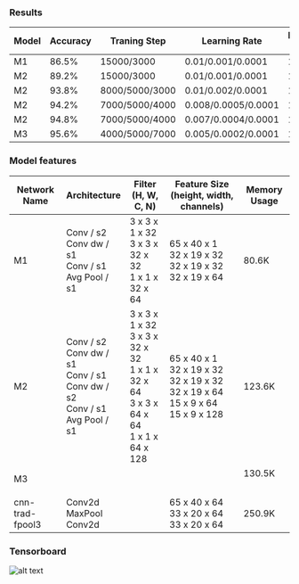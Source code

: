 

### Results
| Model | Accuracy | Traning Step   | Learning Rate       | Batch Size | Optimizer                | Activation function | silence_percentage | unknown_percentage | time_shift_ms | sample_rate |
|-------|----------|----------------|---------------------|------------|--------------------------|---------------------|--------------------|--------------------|---------------|-------------|
| M1    | 86.5%    | 15000/3000     | 0.01/0.001/0.0001   | 100        | GradientDescentOptimizer | Relu                | 10                 | 10                 | 100           | 16000       |
| M2    | 89.2%    | 15000/3000     | 0.01/0.001/0.0001   | 100        | GradientDescentOptimizer | Relu                | 10                 | 10                 | 100           | 16000       |
| M2    | 93.8%    | 8000/5000/3000 | 0.01/0.002/0.0001   | 100        | RMSPropOptimizer         | Relu                | 10                 | 10                 | 100           | 16000       |
| M2    | 94.2%    | 7000/5000/4000 | 0.008/0.0005/0.0001 | 100        | RMSPropOptimizer         | Relu                | 10                 | 10                 | 150           | 16000       |
| M2    | 94.8%    | 7000/5000/4000 | 0.007/0.0004/0.0001 | 100        | RMSPropOptimizer         | Relu                | 10                 | 10                 | 150           | 16000       |
| M3    | 95.6%    | 4000/5000/7000 | 0.005/0.0002/0.0001 | 100        | RMSPropOptimizer         | Relu                | 10                 | 10                 | 150           | 16000       |

### Model features
| Network Name    | Architecture                                                          | Filter </br> (H, W, C, N)                                                                      | Feature Size (height, width, channels)                                                                            | Memory Usage |
  |-----------------|-----------------------------------------------------------------------|----------------------------------------------------------------------------------|------------------------------------------------------------------------------------------|--------------|
  | M1              | Conv / s2 </br> Conv dw / s1 </br> Conv / s1 </br> Avg Pool / s1                        | 3 x 3 x 1 x 32  </br> 3 x 3 x 32 x 32 </br> 1 x 1 x 32 x 64                                  | 65 x 40 x 1 </br> 32 x 19 x 32 </br> 32 x 19 x 32 </br> 32 x 19 x 64                                       | 80.6K        |
  | M2              | Conv / s2 </br> Conv dw / s1 </br> Conv / s1 </br> Conv dw / s2 </br> Conv / s1  </br> Avg Pool / s1 | 3 x 3 x 1 x 32  </br> 3 x 3 x 32 x 32 </br> 1 x 1 x 32 x 64</br>  3 x 3 x 64 x 64 </br> 1 x 1 x 64 x 128 | 65 x 40 x 1 </br> 32 x 19 x 32 </br> 32 x 19 x 32 </br> 32 x 19 x 64  </br> 15 x 9 x 64 </br> 15 x 9 x 128 | 123.6K       |
  | M3              |  |  |  | 130.5K       |
|                 |                                                                       |                                                                                  |                                                                                          |              |
 | cnn-trad-fpool3 | Conv2d </br> MaxPool </br> Conv2d                                                 |                                                                                  | 65 x 40 x 64 </br> 33 x 20 x 64 </br> 33 x 20 x 64                                                   | 250.9K       |


### Tensorboard
![alt text](https://i.imgur.com/eqadZIy.png)
